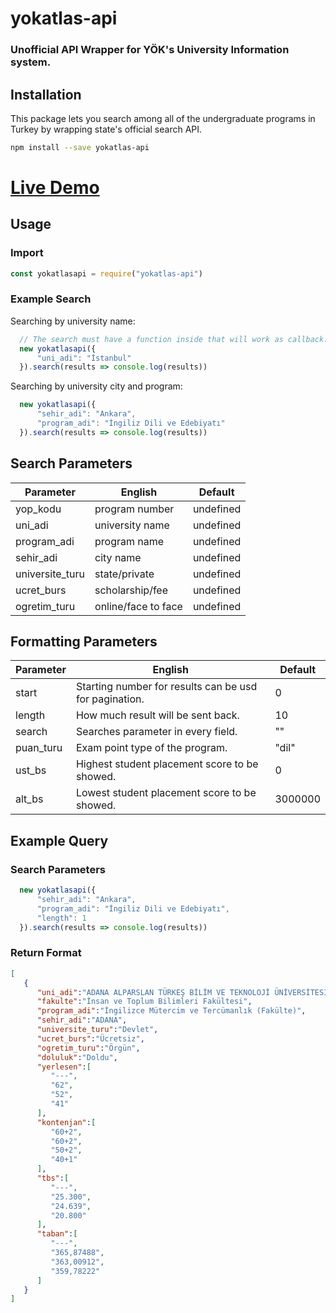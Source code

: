 # yokatlas-api
### Unofficial API Wrapper for YÖK's University Information system.

## Installation
This package lets you search among all of the undergraduate programs in Turkey by wrapping state's official search API.
```sh
npm install --save yokatlas-api
```
# [Live Demo]()
## Usage

### Import
```js
const yokatlasapi = require("yokatlas-api")
```

### Example Search 
Searching by university name:
```js
  // The search must have a function inside that will work as callback.
  new yokatlasapi({
      "uni_adi": "İstanbul"
  }).search(results => console.log(results)) 
```

Searching by university city and program: 
```js
  new yokatlasapi({
      "sehir_adi": "Ankara",
      "program_adi": "İngiliz Dili ve Edebiyatı"
  }).search(results => console.log(results)) 
```
## Search Parameters

| Parameter | English | Default |
| ------ | ------ | ------ |
| yop_kodu | program number | undefined |
| uni_adi | university name | undefined |
| program_adi | program name | undefined |
| sehir_adi | city name | undefined |
| universite_turu | state/private | undefined |
| ucret_burs | scholarship/fee | undefined |
| ogretim_turu | online/face to face| undefined |

## Formatting Parameters 

| Parameter | English | Default |
| ------ | ------ | ------ |
| start | Starting number for results can be usd for pagination. | 0 |
| length | How much result will be sent back. | 10 |
| search | Searches parameter in every field. | "" |
| puan_turu | Exam point type of the program. | "dil" |
| ust_bs | Highest student placement score to be showed. | 0 |
| alt_bs | Lowest student placement score to be showed. | 3000000 |

## Example Query

### Search Parameters
```js
  new yokatlasapi({
      "sehir_adi": "Ankara",
      "program_adi": "İngiliz Dili ve Edebiyatı",
      "length": 1
  }).search(results => console.log(results)) 
``` 
### Return Format
```json
[
   {
      "uni_adi":"ADANA ALPARSLAN TÜRKEŞ BİLİM VE TEKNOLOJİ ÜNİVERSİTESİ ",
      "fakulte":"İnsan ve Toplum Bilimleri Fakültesi",
      "program_adi":"İngilizce Mütercim ve Tercümanlık (Fakülte)",
      "sehir_adi":"ADANA",
      "universite_turu":"Devlet",
      "ucret_burs":"Ücretsiz",
      "ogretim_turu":"Örgün",
      "doluluk":"Doldu",
      "yerlesen":[
         "---",
         "62",
         "52",
         "41"
      ],
      "kontenjan":[
         "60+2",
         "60+2",
         "50+2",
         "40+1"
      ],
      "tbs":[
         "---",
         "25.300",
         "24.639",
         "20.800"
      ],
      "taban":[
         "---",
         "365,87488",
         "363,00912",
         "359,78222"
      ]
   }
]
```


